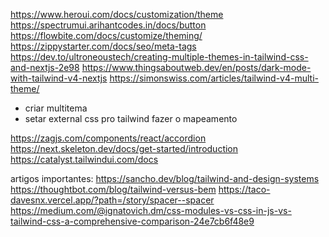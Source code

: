 https://www.heroui.com/docs/customization/theme
https://spectrumui.arihantcodes.in/docs/button
https://flowbite.com/docs/customize/theming/
https://zippystarter.com/docs/seo/meta-tags
https://dev.to/ultroneoustech/creating-multiple-themes-in-tailwind-css-and-nextjs-2e98
https://www.thingsaboutweb.dev/en/posts/dark-mode-with-tailwind-v4-nextjs
https://simonswiss.com/articles/tailwind-v4-multi-theme/

- criar multitema
- setar external css pro tailwind fazer o mapeamento

https://zagjs.com/components/react/accordion
https://next.skeleton.dev/docs/get-started/introduction
https://catalyst.tailwindui.com/docs


artigos importantes:
https://sancho.dev/blog/tailwind-and-design-systems
https://thoughtbot.com/blog/tailwind-versus-bem
https://taco-davesnx.vercel.app/?path=/story/spacer--spacer
https://medium.com/@ignatovich.dm/css-modules-vs-css-in-js-vs-tailwind-css-a-comprehensive-comparison-24e7cb6f48e9